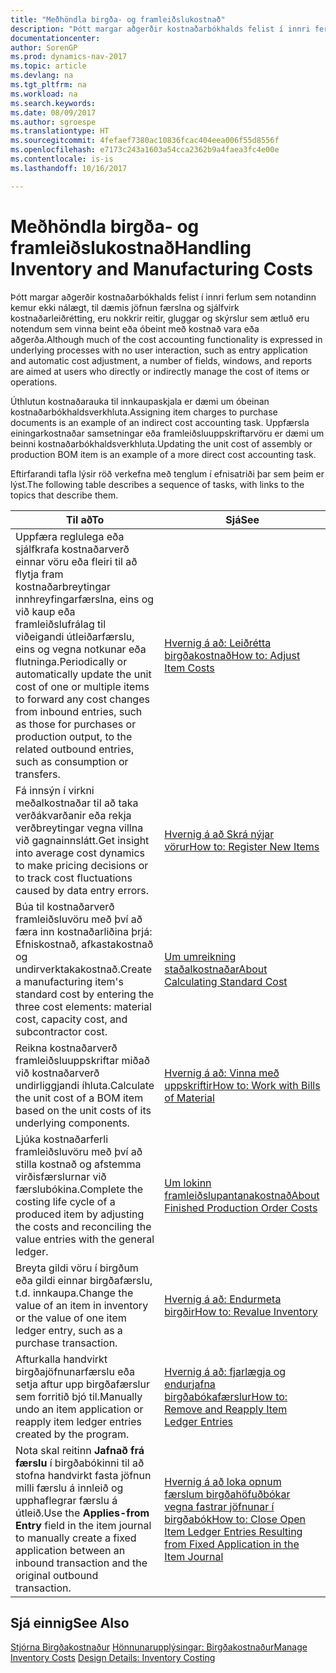 ```yaml
---
title: "Meðhöndla birgða- og framleiðslukostnað"
description: "Þótt margar aðgerðir kostnaðarbókhalds felist í innri ferlum sem notandinn kemur ekki nálægt, til dæmis jöfnun færslna og sjálfvirk kostnaðarleiðrétting, eru nokkrir reitir, gluggar og skýrslur sem ætluð eru notendum sem vinna beint eða óbeint með kostnað vara eða aðgerða."
documentationcenter: 
author: SorenGP
ms.prod: dynamics-nav-2017
ms.topic: article
ms.devlang: na
ms.tgt_pltfrm: na
ms.workload: na
ms.search.keywords: 
ms.date: 08/09/2017
ms.author: sgroespe
ms.translationtype: HT
ms.sourcegitcommit: 4fefaef7380ac10836fcac404eea006f55d8556f
ms.openlocfilehash: e7173c243a1603a54cca2362b9a4faea3fc4e00e
ms.contentlocale: is-is
ms.lasthandoff: 10/16/2017

---
```

# <a name="handling-inventory-and-manufacturing-costs"></a><span data-ttu-id="359cb-103">Meðhöndla birgða- og framleiðslukostnað</span><span class="sxs-lookup"><span data-stu-id="359cb-103">Handling Inventory and Manufacturing Costs</span></span>
<span data-ttu-id="359cb-104">Þótt margar aðgerðir kostnaðarbókhalds felist í innri ferlum sem notandinn kemur ekki nálægt, til dæmis jöfnun færslna og sjálfvirk kostnaðarleiðrétting, eru nokkrir reitir, gluggar og skýrslur sem ætluð eru notendum sem vinna beint eða óbeint með kostnað vara eða aðgerða.</span><span class="sxs-lookup"><span data-stu-id="359cb-104">Although much of the cost accounting functionality is expressed in underlying processes with no user interaction, such as entry application and automatic cost adjustment, a number of fields, windows, and reports are aimed at users who directly or indirectly manage the cost of items or operations.</span></span>  

 <span data-ttu-id="359cb-105">Úthlutun kostnaðarauka til innkaupaskjala er dæmi um óbeinan kostnaðarbókhaldsverkhluta.</span><span class="sxs-lookup"><span data-stu-id="359cb-105">Assigning item charges to purchase documents is an example of an indirect cost accounting task.</span></span> <span data-ttu-id="359cb-106">Uppfærsla einingarkostnaðar samsetningar eða framleiðsluuppskriftarvöru er dæmi um beinni kostnaðarbókhaldsverkhluta.</span><span class="sxs-lookup"><span data-stu-id="359cb-106">Updating the unit cost of assembly or production BOM item is an example of a more direct cost accounting task.</span></span>  

 <span data-ttu-id="359cb-107">Eftirfarandi tafla lýsir röð verkefna með tenglum í efnisatriði þar sem þeim er lýst.</span><span class="sxs-lookup"><span data-stu-id="359cb-107">The following table describes a sequence of tasks, with links to the topics that describe them.</span></span>   

|<span data-ttu-id="359cb-108">**Til að**</span><span class="sxs-lookup"><span data-stu-id="359cb-108">**To**</span></span>|<span data-ttu-id="359cb-109">**Sjá**</span><span class="sxs-lookup"><span data-stu-id="359cb-109">**See**</span></span>|  
|------------|-------------|  
|<span data-ttu-id="359cb-110">Uppfæra reglulega eða sjálfkrafa kostnaðarverð einnar vöru eða fleiri til að flytja fram kostnaðarbreytingar innhreyfingarfærslna, eins og við kaup eða framleiðslufrálag til viðeigandi útleiðarfærslu, eins og vegna notkunar eða flutninga.</span><span class="sxs-lookup"><span data-stu-id="359cb-110">Periodically or automatically update the unit cost of one or multiple items to forward any cost changes from inbound entries, such as those for purchases or production output, to the related outbound entries, such as consumption or transfers.</span></span>|[<span data-ttu-id="359cb-111">Hvernig á að: Leiðrétta birgðakostnað</span><span class="sxs-lookup"><span data-stu-id="359cb-111">How to: Adjust Item Costs</span></span>](inventory-how-adjust-item-costs.md)|  
|<span data-ttu-id="359cb-112">Fá innsýn í virkni meðalkostnaðar til að taka verðákvarðanir eða rekja verðbreytingar vegna villna við gagnainnslátt.</span><span class="sxs-lookup"><span data-stu-id="359cb-112">Get insight into average cost dynamics to make pricing decisions or to track cost fluctuations caused by data entry errors.</span></span>|[<span data-ttu-id="359cb-113">Hvernig á að Skrá nýjar vörur</span><span class="sxs-lookup"><span data-stu-id="359cb-113">How to: Register New Items</span></span>](inventory-how-register-new-items.md)|  
|<span data-ttu-id="359cb-114">Búa til kostnaðarverð framleiðsluvöru með því að færa inn kostnaðarliðina þrjá: Efniskostnað, afkastakostnað og undirverktakakostnað.</span><span class="sxs-lookup"><span data-stu-id="359cb-114">Create a manufacturing item's standard cost by entering the three cost elements: material cost, capacity cost, and subcontractor cost.</span></span>|[<span data-ttu-id="359cb-115">Um umreikning staðalkostnaðar</span><span class="sxs-lookup"><span data-stu-id="359cb-115">About Calculating Standard Cost</span></span>](finance-about-calculating-standard-cost.md)|  
|<span data-ttu-id="359cb-116">Reikna kostnaðarverð framleiðsluuppskriftar miðað við kostnaðarverð undirliggjandi íhluta.</span><span class="sxs-lookup"><span data-stu-id="359cb-116">Calculate the unit cost of a BOM item based on the unit costs of its underlying components.</span></span>|[<span data-ttu-id="359cb-117">Hvernig á að: Vinna með uppskriftir</span><span class="sxs-lookup"><span data-stu-id="359cb-117">How to: Work with Bills of Material</span></span>](inventory-how-work-BOMs.md)|  
|<span data-ttu-id="359cb-118">Ljúka kostnaðarferli framleiðsluvöru með því að stilla kostnað og afstemma virðisfærslurnar við færslubókina.</span><span class="sxs-lookup"><span data-stu-id="359cb-118">Complete the costing life cycle of a produced item by adjusting the costs and reconciling the value entries with the general ledger.</span></span>|[<span data-ttu-id="359cb-119">Um lokinn framleiðslupantanakostnað</span><span class="sxs-lookup"><span data-stu-id="359cb-119">About Finished Production Order Costs</span></span>](finance-about-finished-production-order-costs.md)|  
|<span data-ttu-id="359cb-120">Breyta gildi vöru í birgðum eða gildi einnar birgðafærslu, t.d. innkaupa.</span><span class="sxs-lookup"><span data-stu-id="359cb-120">Change the value of an item in inventory or the value of one item ledger entry, such as a purchase transaction.</span></span>|[<span data-ttu-id="359cb-121">Hvernig á að: Endurmeta birgðir</span><span class="sxs-lookup"><span data-stu-id="359cb-121">How to: Revalue Inventory</span></span>](inventory-how-revalue-inventory.md)|
|<span data-ttu-id="359cb-122">Afturkalla handvirkt birgðajöfnunarfærslu eða setja aftur upp birgðafærslur sem forritið bjó til.</span><span class="sxs-lookup"><span data-stu-id="359cb-122">Manually undo an item application or reapply item ledger entries created by the program.</span></span>|[<span data-ttu-id="359cb-123">Hvernig á að: fjarlægja og endurjafna birgðabókafærslur</span><span class="sxs-lookup"><span data-stu-id="359cb-123">How to: Remove and Reapply Item Ledger Entries</span></span>](finance-how-to-remove-and-reapply-item-entries.md)|  
|<span data-ttu-id="359cb-124">Nota skal reitinn **Jafnað frá færslu** í birgðabókinni til að stofna handvirkt fasta jöfnun milli færslu á innleið og upphaflegrar færslu á útleið.</span><span class="sxs-lookup"><span data-stu-id="359cb-124">Use the **Applies-from Entry** field in the item journal to manually create a fixed application between an inbound transaction and the original outbound transaction.</span></span>|[<span data-ttu-id="359cb-125">Hvernig á að loka opnum færslum birgðahöfuðbókar vegna fastrar jöfnunar í birgðabók</span><span class="sxs-lookup"><span data-stu-id="359cb-125">How to: Close Open Item Ledger Entries Resulting from Fixed Application in the Item Journal</span></span>](finance-how-to-close-open-item-ledger-entries-resulting-from-fixed-application-in-the-item-journal.md)|  

## <a name="see-also"></a><span data-ttu-id="359cb-126">Sjá einnig</span><span class="sxs-lookup"><span data-stu-id="359cb-126">See Also</span></span>  
<span data-ttu-id="359cb-127">[Stjórna Birgðakostnaður](finance-manage-inventory-costs.md)
[Hönnunarupplýsingar: Birgðakostnaður](design-details-inventory-costing.md)</span><span class="sxs-lookup"><span data-stu-id="359cb-127">[Manage Inventory Costs](finance-manage-inventory-costs.md)
[Design Details: Inventory Costing](design-details-inventory-costing.md)</span></span>

